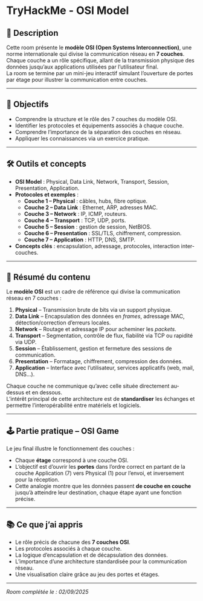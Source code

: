 # TryHackMe - OSI Model

## 📄 Description
Cette room présente le **modèle OSI (Open Systems Interconnection)**, une norme internationale qui divise la communication réseau en **7 couches**.  
Chaque couche a un rôle spécifique, allant de la transmission physique des données jusqu’aux applications utilisées par l’utilisateur final.  
La room se termine par un mini-jeu interactif simulant l’ouverture de portes par étage pour illustrer la communication entre couches.

---

## 🎯 Objectifs
- Comprendre la structure et le rôle des 7 couches du modèle OSI.
- Identifier les protocoles et équipements associés à chaque couche.
- Comprendre l’importance de la séparation des couches en réseau.
- Appliquer les connaissances via un exercice pratique.

---

## 🛠️ Outils et concepts
- **OSI Model** : Physical, Data Link, Network, Transport, Session, Presentation, Application.
- **Protocoles et exemples** :
  - **Couche 1 – Physical** : câbles, hubs, fibre optique.
  - **Couche 2 – Data Link** : Ethernet, ARP, adresses MAC.
  - **Couche 3 – Network** : IP, ICMP, routeurs.
  - **Couche 4 – Transport** : TCP, UDP, ports.
  - **Couche 5 – Session** : gestion de session, NetBIOS.
  - **Couche 6 – Presentation** : SSL/TLS, chiffrement, compression.
  - **Couche 7 – Application** : HTTP, DNS, SMTP.
- **Concepts clés** : encapsulation, adressage, protocoles, interaction inter-couches.

---

## 📌 Résumé du contenu
Le **modèle OSI** est un cadre de référence qui divise la communication réseau en 7 couches :  
1. **Physical** – Transmission brute de bits via un support physique.  
2. **Data Link** – Encapsulation des données en *frames*, adressage MAC, détection/correction d’erreurs locales.  
3. **Network** – Routage et adressage IP pour acheminer les *packets*.  
4. **Transport** – Segmentation, contrôle de flux, fiabilité via TCP ou rapidité via UDP.  
5. **Session** – Établissement, gestion et fermeture des sessions de communication.  
6. **Presentation** – Formatage, chiffrement, compression des données.  
7. **Application** – Interface avec l’utilisateur, services applicatifs (web, mail, DNS…).

Chaque couche ne communique qu’avec celle située directement au-dessus et en dessous.  
L’intérêt principal de cette architecture est de **standardiser** les échanges et permettre l’interopérabilité entre matériels et logiciels.

---

## 🕹️ Partie pratique – OSI Game
Le jeu final illustre le fonctionnement des couches :  
- Chaque **étage** correspond à une couche OSI.  
- L’objectif est d’ouvrir les **portes** dans l’ordre correct en partant de la couche Application (7) vers Physical (1) pour l’envoi, et inversement pour la réception.  
- Cette analogie montre que les données passent **de couche en couche** jusqu’à atteindre leur destination, chaque étape ayant une fonction précise.

---

## 📚 Ce que j’ai appris
- Le rôle précis de chacune des **7 couches OSI**.
- Les protocoles associés à chaque couche.
- La logique d’encapsulation et de décapsulation des données.
- L’importance d’une architecture standardisée pour la communication réseau.
- Une visualisation claire grâce au jeu des portes et étages.

---

_Room complétée le : 02/09/2025_
